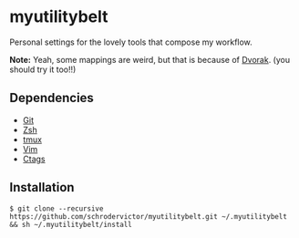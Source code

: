 # myutilitybelt

Personal settings for the lovely tools that compose my workflow.

**Note:** Yeah, some mappings are weird, but that is because of 
[Dvorak](http://en.wikipedia.org/wiki/Dvorak_Simplified_Keyboard).
(you should try it too!!)

## Dependencies

* [Git](http://git-scm.com/)
* [Zsh](http://www.zsh.org/)
* [tmux](http://tmux.sourceforge.net/)
* [Vim](http://www.vim.org/)
* [Ctags](http://ctags.sourceforge.net/)

## Installation

    $ git clone --recursive https://github.com/schrodervictor/myutilitybelt.git ~/.myutilitybelt && sh ~/.myutilitybelt/install
